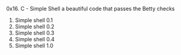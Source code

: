 0x16. C - Simple Shell
a beautiful code that passes the Betty checks
1. Simple shell 0.1
2. Simple shell 0.2
3. Simple shell 0.3
4. Simple shell 0.4
5. Simple shell 1.0
